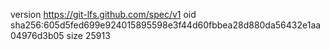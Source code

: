 version https://git-lfs.github.com/spec/v1
oid sha256:605d5fed699e924015895598e3f44d60fbbea28d880da56432e1aa04976d3b05
size 25913
